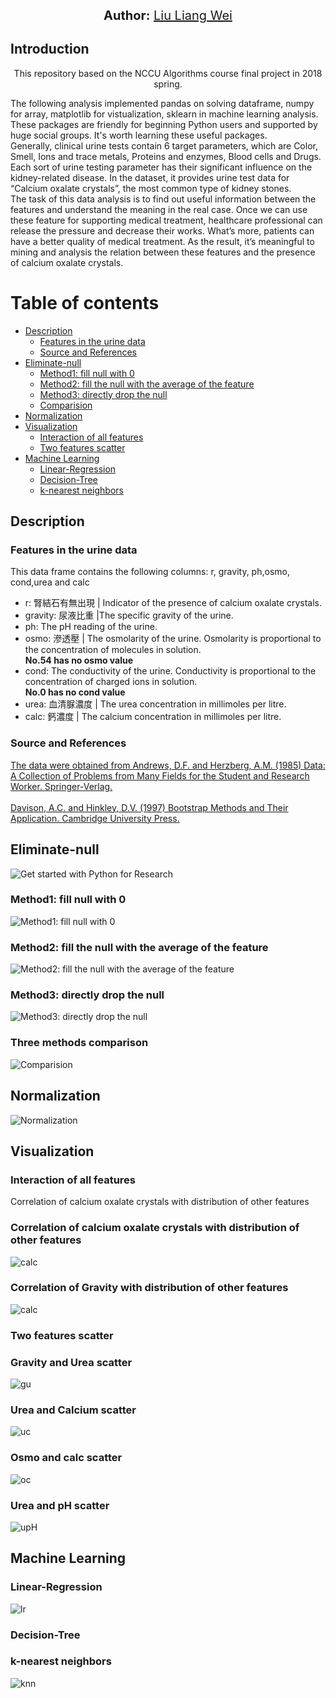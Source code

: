 <p align="center">
  <span style='font-size: 15pt'><strong>Author:</strong>  <a href="https://www.linkedin.com/in/liang-wei-liu/">Liu Liang Wei</a></span>
</p>
<h2 id="intro">Introduction</h2>
<p align="center">This repository based on the NCCU Algorithms course final project in 2018 spring.<br> </p>
The following analysis implemented pandas on solving dataframe, numpy for array, matplotlib for vistualization, sklearn in machine learning analysis. These packages are friendly for beginning Python users and supported by huge social groups. It's worth learning these useful packages.<br>
Generally, clinical urine tests contain 6 target parameters, which are Color, Smell, Ions and trace metals, Proteins and enzymes, Blood cells and Drugs. Each sort of urine testing parameter has their significant influence on the kidney-related disease. In the dataset, it provides urine test data for “Calcium oxalate crystals”, the most common type of kidney stones.<br>
  The task of this data analysis is to find out useful information between the features and understand the meaning in the real case. Once we can use these feature for supporting medical treatment, healthcare professional can release the pressure and decrease their works. What’s more, patients can have a better quality of medical treatment. As the result, it’s meaningful to mining and analysis the relation between these features and the presence of calcium oxalate crystals.<br> 

<h1>Table of contents</h1>

  * [Description](#desc)
  	* [Features in the urine data](#feature)
  	* [Source and References](#source)
  * [Eliminate-null](#null)
    * [Method1: fill null with 0](#zero)
    * [Method2: fill the null with the average of the feature](#aver)
    * [Method3: directly drop the null](#drop)
    * [Comparision](#comp)
  * [Normalization](#nor)
  * [Visualization](#vis)
  	* [Interaction of all features](#interaction)
    * [Two features scatter](#scatter)
  * [Machine Learning](#ml)
     * [Linear-Regression](#lr)
     * [Decision-Tree](#tree)
     * [k-nearest neighbors](#knn)

<h2 id="desc">Description</h2>

<h3 id="feature">Features in the urine data</h3>

This data frame contains the following columns: r, gravity, ph,osmo, cond,urea and calc
* r: 腎結石有無出現 | Indicator of the presence of calcium oxalate crystals.
* gravity: 尿液比重 |The specific gravity of the urine.
* ph: The pH reading of the urine.
* osmo: 滲透壓 | The osmolarity of the urine. Osmolarity is proportional to the concentration of molecules in solution. <br><strong>No.54 has no osmo value</strong>
* cond: The conductivity of the urine. Conductivity is proportional to the concentration of charged ions in solution. <br><strong>No.0 has no cond value</strong>
* urea: 血清脲濃度 | The urea concentration in millimoles per litre.
* calc: 鈣濃度 | The calcium concentration in millimoles per litre.
    
<h3 id="source">Source and References</h3>

<a href="http://vincentarelbundock.github.io/Rdatasets/doc/boot/urine.html">The data were obtained from Andrews, D.F. and Herzberg, A.M. (1985) Data: A Collection of Problems from Many Fields for the Student and Research Worker. Springer-Verlag.<br><br>Davison, A.C. and Hinkley, D.V. (1997) Bootstrap Methods and Their Application. Cambridge University Press.</a></span>

<h2 id="null">Eliminate-null</h2>
<img src="https://github.com/Liungweiliu/NCCU_Algorithms/blob/master/image/raw%20description.JPG" alt="Get started with Python for Research" title="Get started with Python for Research" />

<h3 id="zero">Method1: fill null with 0</h3>
<img src="https://github.com/Liungweiliu/NCCU_Algorithms/blob/master/image/Method1%20fill%20null%20with%200.JPG" alt="Method1: fill null with 0" title="Method1: fill null with 0" />

<h3 id="aver">Method2: fill the null with the average of the feature</h3>
<img src="https://github.com/Liungweiliu/NCCU_Algorithms/blob/master/image/Method2%20fill%20the%20null%20with%20the%20average%20of%20the%20feature.JPG" alt="Method2: fill the null with the average of the feature" title="Method2: fill the null with the average of the feature" />

<h3 id="drop">Method3: directly drop the null</h3>
<img src="https://github.com/Liungweiliu/NCCU_Algorithms/blob/master/image/Method3%20directly%20drop%20the%20null.JPG" alt="Method3: directly drop the null" title="Method3: directly drop the null" />

<h3 id="comp">Three methods comparison</h3>
<img src="https://github.com/Liungweiliu/NCCU_Algorithms/blob/master/image/Methods%20comparison.PNG" alt="Comparision" title="Three methods comparison" />

<h2 id="nor">Normalization</h2>
<img src="https://github.com/Liungweiliu/NCCU_Algorithms/blob/master/image/Normalization.PNG" alt="Normalization" title="Normalization" />

<h2 id="vis">Visualization</h2>
<h3 id="interaction">Interaction of all features</h3>
Correlation of calcium oxalate crystals with distribution of other features
<h3 id="calc">Correlation of calcium oxalate crystals with distribution of other features</h3>
<img src="https://github.com/Liungweiliu/NCCU_Algorithms/blob/master/svg/Correlation%20of%20calcium%20oxalate%20crystals%20with%20distribution%20of%20each%20feature.svg" alt="calc" title="Correlation of calcium oxalate crystals with distribution of other features"/>

<h3 id="grav">Correlation of Gravity with distribution of other features</h3>
<img src="https://github.com/Liungweiliu/NCCU_Algorithms/blob/master/svg/Correlation%20of%20Gravity%20with%20distribution%20of%20other%20features.svg" alt="calc" title="Correlation of calcium oxalate crystals with distribution of other features"/>
  
<h3 id="scatter">Two features scatter</h3>

<h3 id="gu">Gravity and Urea scatter</h3>
<img src="https://github.com/Liungweiliu/NCCU_Algorithms/blob/master/svg/Gravity%20and%20Urea%20scatter.svg" alt="gu" title="Gravity and Urea scatter"/>

<h3 id="uc">Urea and Calcium scatter</h3>
<img src="https://github.com/Liungweiliu/NCCU_Algorithms/blob/master/svg/Calcium%20and%20Urea%20scatter.svg" alt="uc" title="Urea and Calcium scatter"/>

<h3 id="oc">Osmo and calc scatter</h3>
<img src="https://github.com/Liungweiliu/NCCU_Algorithms/blob/master/svg/Calcium%20and%20Urea%20scatter.svg" alt="oc" title="Osmo and calc scatter"/>

<h3 id="upH">Urea and pH scatter</h3>
<img src="https://github.com/Liungweiliu/NCCU_Algorithms/blob/master/svg/Calcium%20and%20Urea%20scatter.svg" alt="upH" title="Urea and pH scatter"/>

<h2 id="ml">Machine Learning</h2>

<h3 id="lr">Linear-Regression</h3>
<img src="https://github.com/Liungweiliu/NCCU_Algorithms/blob/master/svg/Linear%20regression%20between%20gravity%20and%20urine.svg" alt="lr" title="Linear-Regression"/>

<h3 id="tree">Decision-Tree</h3>

<h3 id="knn">k-nearest neighbors</h3>
<img src="https://github.com/Liungweiliu/NCCU_Algorithms/blob/master/svg/knn.svg" alt="knn" title="k-nearest neighbors"/>
